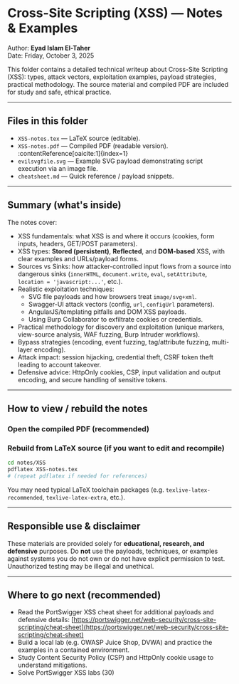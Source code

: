 # Cross-Site Scripting (XSS) — Notes & Examples

Author: **Eyad Islam El-Taher**  
Date: Friday, October 3, 2025

This folder contains a detailed technical writeup about Cross-Site Scripting (XSS): types, attack vectors, exploitation examples, payload strategies, practical methodology. The source material and compiled PDF are included for study and safe, ethical practice.

---

## Files in this folder
- `XSS-notes.tex` — LaTeX source (editable).
- `XSS-notes.pdf` — Compiled PDF (readable version). :contentReference[oaicite:1]{index=1}
- `evilsvgfile.svg` — Example SVG payload demonstrating script execution via an image file.
- `cheatsheet.md` — Quick reference / payload snippets.

---

## Summary (what's inside)
The notes cover:
- XSS fundamentals: what XSS is and where it occurs (cookies, form inputs, headers, GET/POST parameters).
- XSS types: **Stored (persistent)**, **Reflected**, and **DOM-based** XSS, with clear examples and URLs/payload forms.
- Sources vs Sinks: how attacker-controlled input flows from a source into dangerous sinks (`innerHTML`, `document.write`, `eval`, `setAttribute`, `location = 'javascript:...'`, etc.).
- Realistic exploitation techniques:
  - SVG file payloads and how browsers treat `image/svg+xml`.
  - Swagger-UI attack vectors (config, `url`, `configUrl` parameters).
  - AngularJS/templating pitfalls and DOM XSS payloads.
  - Using Burp Collaborator to exfiltrate cookies or credentials.
- Practical methodology for discovery and exploitation (unique markers, view-source analysis, WAF fuzzing, Burp Intruder workflows).
- Bypass strategies (encoding, event fuzzing, tag/attribute fuzzing, multi-layer encoding).
- Attack impact: session hijacking, credential theft, CSRF token theft leading to account takeover.
- Defensive advice: HttpOnly cookies, CSP, input validation and output encoding, and secure handling of sensitive tokens.

---

## How to view / rebuild the notes

### Open the compiled PDF (recommended)

### Rebuild from LaTeX source (if you want to edit and recompile)

```bash
cd notes/XSS
pdflatex XSS-notes.tex
# (repeat pdflatex if needed for references)
```

You may need typical LaTeX toolchain packages (e.g. `texlive-latex-recommended`, `texlive-latex-extra`, etc.).

---

## Responsible use & disclaimer

These materials are provided solely for **educational, research, and defensive** purposes. Do **not** use the payloads, techniques, or examples against systems you do not own or do not have explicit permission to test. Unauthorized testing may be illegal and unethical.

---

## Where to go next (recommended)

* Read the PortSwigger XSS cheat sheet for additional payloads and defensive details: [https://portswigger.net/web-security/cross-site-scripting/cheat-sheet](https://portswigger.net/web-security/cross-site-scripting/cheat-sheet)
* Build a local lab (e.g. OWASP Juice Shop, DVWA) and practice the examples in a contained environment.
* Study Content Security Policy (CSP) and HttpOnly cookie usage to understand mitigations.
* Solve PortSwigger XSS labs (30)


